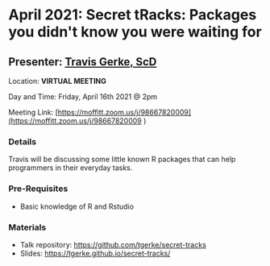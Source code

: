 # April 2021: Secret tRacks: Packages you didn't know you were waiting for

## Presenter: [Travis Gerke, ScD](mailto:travis.gerke@moffitt.org)

Location: **VIRTUAL MEETING** 

Day and Time: Friday, April 16th 2021 @ 2pm

Meeting Link: [https://moffitt.zoom.us/j/98667820009](https://moffitt.zoom.us/j/98667820009 ) 

### Details
Travis will be discussing some little known R packages that can help 
programmers in their everyday tasks.

### Pre-Requisites
* Basic knowledge of R and Rstudio

### Materials
* Talk repository: https://github.com/tgerke/secret-tracks
* Slides: https://tgerke.github.io/secret-tracks/
